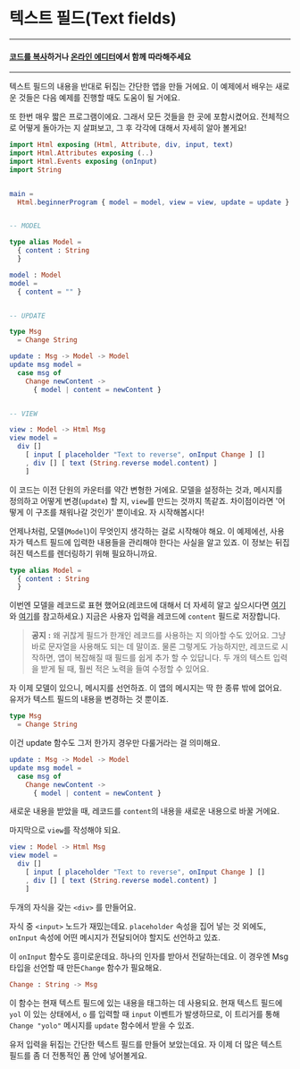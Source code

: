 # 텍스트 필드\(Text fields\)

---

#### [코드를 복사](https://github.com/evancz/elm-architecture-tutorial/)하거나 [온라인 에디터](http://elm-lang.org/examples/field)에서 함께 따라해주세요

---

텍스트 필드의 내용을 반대로 뒤집는 간단한 앱을 만들 거에요. 이 예제에서 배우는 새로운 것들은 다음 예제를 진행할 때도 도움이 될 거에요.

또 한번 매우 짧은 프로그램이에요. 그래서 모든 것들을 한 곳에 포함시켰어요. 전체적으로 어떻게 돌아가는 지 살펴보고, 그 후 각각에 대해서 자세히 알아 볼게요!

```elm
import Html exposing (Html, Attribute, div, input, text)
import Html.Attributes exposing (..)
import Html.Events exposing (onInput)
import String


main =
  Html.beginnerProgram { model = model, view = view, update = update }


-- MODEL

type alias Model =
  { content : String
  }

model : Model
model =
  { content = "" }


-- UPDATE

type Msg
  = Change String

update : Msg -> Model -> Model
update msg model =
  case msg of
    Change newContent ->
      { model | content = newContent }


-- VIEW

view : Model -> Html Msg
view model =
  div []
    [ input [ placeholder "Text to reverse", onInput Change ] []
    , div [] [ text (String.reverse model.content) ]
    ]
```

이 코드는 이전 단원의 카운터를 약간 변형한 거에요. 모델을 설정하는 것과, 메시지를 정의하고 어떻게 변경\(`update`\) 할 지, `view`를 만드는 것까지 똑같죠. 차이점이라면 '어떻게 이 구조를 채워나갈 것인가' 뿐이네요. 자 시작해봅시다!

언제나처럼, 모델\(`Model`\)이 무엇인지 생각하는 걸로 시작해야 해요. 이 예제에선, 사용자가 텍스트 필드에 입력한 내용들을 관리해야 한다는 사실을 알고 있죠. 이 정보는 뒤집혀진 텍스트를 렌더링하기 위해 필요하니까요.

```elm
type alias Model =
  { content : String
  }
```

이번엔 모델을 레코드로 표현 했어요\(레코드에 대해서 더 자세히 알고 싶으시다면 [여기](http://guide.elm-lang.org/core_language.html#records)와 [여기](http://elm-lang.org/docs/records)를 참고하세요.\) 지금은 사용자 입력을 레코드에 `content` 필드로 저장합니다.

> **공지** **:** 왜 귀찮게 필드가 한개인 레코드를 사용하는 지 의아할 수도 있어요. 그냥 바로 문자열을 사용해도 되는 데 말이죠. 물론 그렇게도 가능하지만, 레코드로 시작하면,  앱이 복잡해질 때 필드를 쉽게 추가 할 수 있답니다. 두 개의 텍스트 입력을 받게 될 때, 훨씬 적은 노력을 들여 수정할 수 있어요.

자 이제 모델이 있으니, 메시지를 선언하죠. 이 앱의 메시지는 딱 한 종류 밖에 없어요. 유저가 텍스트 필드의 내용을 변경하는 것 뿐이죠.

```elm
type Msg
  = Change String
```

이건  update 함수도 그저 한가지 경우만 다룰거라는 걸 의미해요.

```elm
update : Msg -> Model -> Model
update msg model =
  case msg of
    Change newContent ->
      { model | content = newContent }
```

새로운 내용을 받았을 때, 레코드를 `content`의 내용을 새로운 내용으로 바꿀 거에요.

마지막으로 `view`를 작성해야 되요.

```elm
view : Model -> Html Msg
view model =
  div []
    [ input [ placeholder "Text to reverse", onInput Change ] []
    , div [] [ text (String.reverse model.content) ]
    ]
```

두개의 자식을 갖는 `<div>` 를 만들어요.

자식 중 `<input>` 노드가 재밌는데요. `placeholder` 속성을 집어 넣는 것 외에도,  `onInput` 속성에 어떤 메시지가 전달되어야 할지도 선언하고 있죠.

이 `onInput` 함수도 흥미로운데요. 하나의 인자를 받아서 전달하는데요. 이 경우엔 Msg 타입을 선언할 때 만든`Change` 함수가 필요해요.

```elm
Change : String -> Msg
```

이 함수는 현재 텍스트 필드에 있는 내용을 태그하는 데 사용되요. 현재 텍스트 필드에 `yol` 이 있는 상태에서, `o` 를 입력할 때 `input` 이벤트가 발생하므로, 이 트리거를 통해`Change "yolo"` 메시지를 `update` 함수에서 받을 수 있죠.

유저 입력을 뒤집는 간단한 텍스트 필드를 만들어 보았는데요. 자 이제 더 많은 텍스트 필드를 좀 더 전통적인 폼 안에 넣어볼게요.

